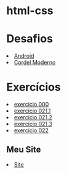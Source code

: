 # html-css
 
<h1>Desafios</h1>
<li><a href="https://jounys.github.io/html-css-2/desafios/d010/android.html">Android</a></li>
<li><a href="https://jounys.github.io/html-css-2/desafios/d012/index.html">Cordel Moderno</a></li>

<h1>Exercícios</h1>

<li><a href="https://jounys.github.io/html-css-2/exercicios/ex000/">exercício 000</a></li>
<li><a href="https://jounys.github.io/html-css-2/exercicios/ex021/caixa01.html">exercício 021.1</a></li>
<li><a href="https://jounys.github.io/html-css-2/exercicios/ex021/caixa02.html">exercício 021.2</a></li>
<li><a href="https://jounys.github.io/html-css-2/exercicios/ex021/caixa03.html">exercício 021.3</a></li>
<li><a href="https://jounys.github.io/html-css-2/exercicios/ex022/resumo.html">exercício 022</a></li>

<h2>Meu Site</h2>
<li><a href="https://jounys.github.io/html-css-2/site/">Site</a></li>
